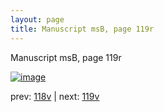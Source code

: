 ```yaml
---
layout: page
title: Manuscript msB, page 119r
---
```


Manuscript msB, page 119r

[![image](http://www.homermultitext.org/iipsrv?OBJ=IIP,1.0&FIF=/project/homer/pyramidal/deepzoom/hmt/vbbifolio/v1/vb_118v_119r.tif&WID=100&CVT=JPEG)](http://www.homermultitext.org/ict2/?urn=urn:cite2:hmt:vbbifolio.v1:vb_118v_119r)

prev:  [118v](../118v) | next:  [119v](../119v)

